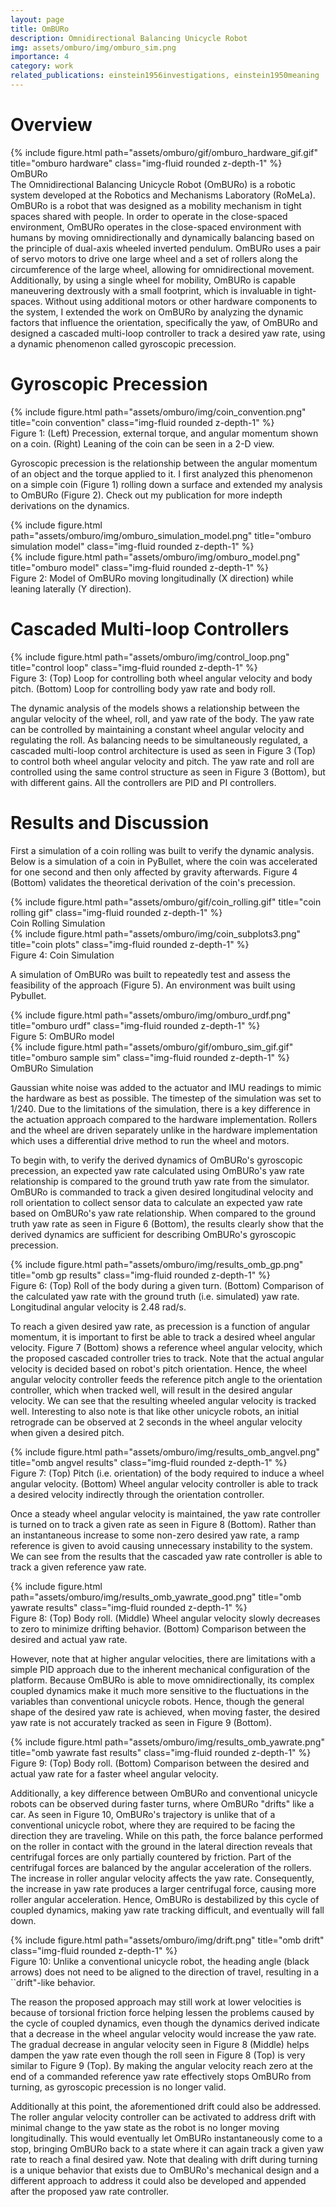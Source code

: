 ```yaml
---
layout: page
title: OmBURo
description: Omnidirectional Balancing Unicycle Robot
img: assets/omburo/img/omburo_sim.png
importance: 4
category: work
related_publications: einstein1956investigations, einstein1950meaning
---
```


# Overview
<div class="row">
    <div class="col">
    </div>
    <div class="col-6">
        {% include figure.html path="assets/omburo/gif/omburo_hardware_gif.gif" title="omburo hardware" class="img-fluid rounded z-depth-1" %}
    </div>
    <div class="col">
    </div>
</div>
<div class="caption">
    OmBURo
</div>
The Omnidirectional Balancing Unicycle Robot (OmBURo) is a robotic system developed at the Robotics and Mechanisms Laboratory (RoMeLa). OmBURo is a robot that was designed as a mobility mechanism in tight spaces shared with people. In order to operate in the close-spaced environment, OmBURo operates in the close-spaced environment with humans by moving omnidirectionally and dynamically balancing based on the principle of dual-axis wheeled inverted pendulum. OmBURo uses a pair of servo motors to drive one large wheel and a set of rollers along the circumference of the large wheel, allowing for omnidirectional movement. Additionally, by using a single wheel for mobility, OmBURo is capable maneuvering dextrously with a small footprint, which is invaluable in tight-spaces. Without using additional motors or other hardware components to the system, I extended the work on OmBURo by analyzing the dynamic factors that influence the orientation, specifically the yaw, of OmBURo and designed a cascaded multi-loop controller to track a desired yaw rate, using a dynamic phenomenon called gyroscopic precession.

# Gyroscopic Precession

<div class="row">
    <div class="col">
    </div>
    <div class="col-6">
        {% include figure.html path="assets/omburo/img/coin_convention.png" title="coin convention" class="img-fluid rounded z-depth-1" %}
    </div>
    <div class="col">
    </div>
</div>
<div class="caption">
    Figure 1: (Left) Precession, external torque, and angular momentum shown on a coin. (Right) Leaning of the coin can be seen in a 2-D view.
</div>

Gyroscopic precession is the relationship between the angular momentum of an object and the torque applied to it. I first analyzed this phenomenon on a simple coin (Figure 1) rolling down a surface and extended my analysis to OmBURo (Figure 2). Check out my publication for more indepth derivations on the dynamics.

<div class="row">
    <div class="col-4">
        {% include figure.html path="assets/omburo/img/omburo_simulation_model.png" title="omburo simulation model" class="img-fluid rounded z-depth-1" %}
    </div>
    <div class="col-8">
        {% include figure.html path="assets/omburo/img/omburo_model.png" title="omburo model" class="img-fluid rounded z-depth-1" %}
    </div>
</div>
<div class="caption">
    Figure 2: Model of OmBURo moving longitudinally (X direction) while leaning laterally (Y direction).
</div>

# Cascaded Multi-loop Controllers

<div class="row">
    <div class="col">
    </div>
    <div class="col-6">
        {% include figure.html path="assets/omburo/img/control_loop.png" title="control loop" class="img-fluid rounded z-depth-1" %}
    </div>
    <div class="col">
    </div>
</div>
<div class="caption">
    Figure 3: (Top) Loop for controlling both wheel angular velocity and body pitch. (Bottom) Loop for controlling body yaw rate and body roll.
</div>

The dynamic analysis of the models shows a relationship between the angular velocity of the wheel, roll, and yaw rate of the body. The yaw rate can be controlled by maintaining a constant wheel angular velocity and regulating the roll. As balancing needs to be simultaneously regulated, a cascaded multi-loop control architecture is used as seen in Figure 3 (Top) to control both wheel angular velocity and pitch. The yaw rate and roll are controlled using the same control structure as seen in Figure 3 (Bottom), but with different gains. All the controllers are PID and PI controllers.

# Results and Discussion
First a simulation of a coin rolling was built to verify the dynamic analysis. Below is a simulation of a coin in PyBullet, where the coin was accelerated for one second and then only affected by gravity afterwards. Figure 4 (Bottom) validates the theoretical derivation of the coin's precession.

<div class="row">
    <div class="col">
    </div>
    <div class="col-6">
        {% include figure.html path="assets/omburo/gif/coin_rolling.gif" title="coin rolling gif" class="img-fluid rounded z-depth-1" %}
    </div>
    <div class="col">
    </div>
</div>
<div class="caption">
    Coin Rolling Simulation
</div>

<div class="row">
    <div class="col">
    </div>
    <div class="col-6">
        {% include figure.html path="assets/omburo/img/coin_subplots3.png" title="coin plots" class="img-fluid rounded z-depth-1" %}
    </div>
    <div class="col">
    </div>
</div>
<div class="caption">
    Figure 4: Coin Simulation
</div>

A simulation of OmBURo was built to repeatedly test and assess the feasibility of the approach (Figure 5). An environment was built using Pybullet. 

<div class="row">
    <div class="col">
    </div>
    <div class="col-6">
        {% include figure.html path="assets/omburo/img/omburo_urdf.png" title="omburo urdf" class="img-fluid rounded z-depth-1" %}
    </div>
    <div class="col">
    </div>
</div>
<div class="caption">
    Figure 5: OmBURo model
</div>

<div class="row">
    <div class="col">
    </div>
    <div class="col-8">
        {% include figure.html path="assets/omburo/gif/omburo_sim_gif.gif" title="omburo sample sim" class="img-fluid rounded z-depth-1" %}
    </div>
    <div class="col">
    </div>
</div>
<div class="caption">
    OmBURo Simulation
</div>

Gaussian white noise was added to the actuator and IMU readings to mimic the hardware as best as possible. The timestep of the simulation was set to 1/240. Due to the limitations of the simulation, there is a key difference in the actuation approach compared to the hardware implementation. Rollers and the wheel are driven separately unlike in the hardware implementation which uses a differential drive method to run the wheel and motors. 

To begin with, to verify the derived dynamics of OmBURo's gyroscopic precession, an expected yaw rate calculated using OmBURo's yaw rate relationship is compared to the ground truth yaw rate from the simulator.
OmBURo is commanded to track a given desired longitudinal velocity and roll orientation to collect sensor data to calculate an expected yaw rate based on OmBURo's yaw rate relationship. When compared to the ground truth yaw rate as seen in Figure 6 (Bottom), the results clearly show that the derived dynamics are sufficient for describing OmBURo's gyroscopic precession.

<div class="row">
    <div class="col">
    </div>
    <div class="col-6">
        {% include figure.html path="assets/omburo/img/results_omb_gp.png" title="omb gp results" class="img-fluid rounded z-depth-1" %}
    </div>
    <div class="col">
    </div>
</div>
<div class="caption">
    Figure 6: (Top) Roll of the body during a given turn. (Bottom) Comparison of the calculated yaw rate with the ground truth (i.e. simulated) yaw rate. Longitudinal angular velocity is 2.48 rad/s.
</div>

To reach a given desired yaw rate, as precession is a function of angular momentum, it is important to first be able to track a desired wheel angular velocity. Figure 7 (Bottom) shows a reference wheel angular velocity, which the proposed cascaded controller tries to track. Note that the actual angular velocity is decided based on robot's pitch orientation. Hence, the wheel angular velocity controller feeds the reference pitch angle to the orientation controller, which when tracked well, will result in the desired angular velocity. We can see that the resulting wheeled angular velocity is tracked well. Interesting to also note is that like other unicycle robots, an initial retrograde can be observed at 2 seconds in the wheel angular velocity when given a desired pitch. 

<div class="row">
    <div class="col">
    </div>
    <div class="col-6">
        {% include figure.html path="assets/omburo/img/results_omb_angvel.png" title="omb angvel results" class="img-fluid rounded z-depth-1" %}
    </div>
    <div class="col">
    </div>
</div>
<div class="caption">
    Figure 7: (Top) Pitch (i.e. orientation) of the body required to induce a wheel angular velocity. (Bottom) Wheel angular velocity controller is able to track a desired velocity indirectly through the orientation controller.
</div>

Once a steady wheel angular velocity is maintained, the yaw rate controller is turned on to track a given rate as seen in Figure 8 (Bottom). Rather than an instantaneous increase to some non-zero desired yaw rate, a ramp reference is given to avoid causing unnecessary instability to the system. We can see from the results that the cascaded yaw rate controller is able to track a given reference yaw rate.

<div class="row">
    <div class="col">
    </div>
    <div class="col-6">
        {% include figure.html path="assets/omburo/img/results_omb_yawrate_good.png" title="omb yawrate results" class="img-fluid rounded z-depth-1" %}
    </div>
    <div class="col">
    </div>
</div>
<div class="caption">
    Figure 8: (Top) Body roll. (Middle) Wheel angular velocity slowly decreases to zero to minimize drifting behavior. (Bottom) Comparison between the desired and actual yaw rate.
</div>

However, note that at higher angular velocities, there are limitations with a simple PID approach due to the inherent mechanical configuration of the platform. Because OmBURo is able to move omnidirectionally, its complex coupled dynamics make it much more sensitive to the fluctuations in the variables than conventional unicycle robots. Hence, though the general shape of the desired yaw rate is achieved, when moving faster, the desired yaw rate is not accurately tracked as seen in Figure 9 (Bottom).

<div class="row">
    <div class="col">
    </div>
    <div class="col-6">
        {% include figure.html path="assets/omburo/img/results_omb_yawrate.png" title="omb yawrate fast results" class="img-fluid rounded z-depth-1" %}
    </div>
    <div class="col">
    </div>
</div>
<div class="caption">
    Figure 9: (Top) Body roll. (Bottom) Comparison between the desired and actual yaw rate for a faster wheel angular velocity.
</div>

Additionally, a key difference between OmBURo and conventional unicycle robots can be observed during faster turns, where OmBURo "drifts" like a car. As seen in Figure 10, OmBURo's trajectory is unlike that of a conventional unicycle robot, where they are required to be facing the direction they are traveling. While on this path, the force balance performed on the roller in contact with the ground in the lateral direction reveals that centrifugal forces are only partially countered by friction. Part of the centrifugal forces are balanced by the angular acceleration of the rollers. The increase in roller angular velocity affects the yaw rate. Consequently, the increase in yaw rate produces a larger centrifugal force, causing more roller angular acceleration. Hence, OmBURo is destabilized by this cycle of coupled dynamics, making yaw rate tracking difficult, and eventually will fall down.

<div class="row">
    <div class="col">
    </div>
    <div class="col-6">
        {% include figure.html path="assets/omburo/img/drift.png" title="omb drift" class="img-fluid rounded z-depth-1" %}
    </div>
    <div class="col">
    </div>
</div>
<div class="caption">
    Figure 10: Unlike a conventional unicycle robot, the heading angle (black arrows) does not need to be aligned to the direction of travel, resulting in a ``drift"-like behavior.
</div>

The reason the proposed approach may still work at lower velocities is because of torsional friction force helping lessen the problems caused by the cycle of coupled dynamics, even though the dynamics derived indicate that a decrease in the wheel angular velocity would increase the yaw rate. The gradual decrease in angular velocity seen in Figure 8 (Middle) helps dampen the yaw rate even though the roll seen in Figure 8 (Top) is very similar to Figure 9 (Top). By making the angular velocity reach zero at the end of a commanded reference yaw rate effectively stops OmBURo from turning, as gyroscopic precession is no longer valid.

Additionally at this point, the aforementioned drift could also be addressed. The roller angular velocity controller can be activated to address drift with minimal change to the yaw state as the robot is no longer moving longitudinally. This would eventually let OmBURo instantaneously come to a stop, bringing OmBURo back to a state where it can again track a given yaw rate to reach a final desired yaw. Note that dealing with drift during turning is a unique behavior that exists due to OmBURo's mechanical design and a different approach to address it could also be developed and appended after the proposed yaw rate controller.